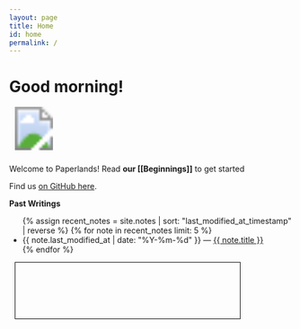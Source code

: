 ```yaml
---
layout: page
title: Home
id: home
permalink: /
---
```


# Good morning! 

<svg xmlns="http://www.w3.org/2000/svg" viewBox="0 0 100 100" width="88" height="88"> 
<image xlink:href="/assets/logo.svg" width="100" height="88"/>
</svg>

  Welcome to Paperlands! Read <span style="font-weight: bold">our [[Beginnings]]</span> to get started

Find us [on GitHub here](https://github.com/paperlands).

<strong>Past Writings</strong>

<ul>
  {% assign recent_notes = site.notes | sort: "last_modified_at_timestamp" | reverse %}
  {% for note in recent_notes limit: 5 %}
    <li>
      {{ note.last_modified_at | date: "%Y-%m-%d" }} — <a class="internal-link" href="{{ site.baseurl }}{{ note.url }}">{{ note.title }}</a>
    </li>
  {% endfor %}
</ul>


<div id="runenv">
    <textarea id="editor"></textarea>
    <!-- <button id="runButton" onclick="runCode()" >Go</button> -->
    </div>
  <canvas id="canvas"></canvas>
  <div id="output"></div>
    
<style>
body {
    margin: 0;
    overflow: hidden;
}

#canvas.night-mode{
   background-color: white;
}

#canvas {
    position: fixed;
    top: 0;
    left: 0;
    width: 100%;
    height: 100%;
    background-color: inherit;
    z-index: -1;
}

#runenv {
    z-index: 0;
}

#editor {
    border: 1px solid black;
    color: white;
    font-family: monospace;
    background-color: rgba(255, 255, 255, 0.1);
    z-index: 1;
    
}

#output {
    width: 400px;
    height: 100px;
    border: 1px solid black;
    margin: 10px;
    right: 0;
    overflow-y: auto;
}

@media (min-width: 1024px) {
    #runenv, #editor {
        width: 500px;
        height: 800px;
        margin: 10px;
        position: fixed;
        right: 0;
        top: 18%;
    }
}

@media (max-width: 1024px) {
    #runenv, #editor {
        width: 600px;
        height: 400px;
        position: fixed;
        bottom: 0;
        right: 0;
        transform: translateX(50%);
    }
}

#editor:hover, #editor:focus {
    border-color: #00f;
    transition: border-color 0.3s ease-in-out;
}

#runButton:hover {
    background-color: #00f;
    color: #fff;
    transition: background-color 0.3s ease-in-out, color 0.3s ease-in-out;
}

#canvas {
    animation: fadeIn 1s ease-in-out;
}

@keyframes fadeIn {
    from { opacity: 0; }
    to { opacity: 1; }
}
</style>

<script src="shell/codemirror.js"></script>
<link rel="stylesheet" href="shell/codemirror.css">
<link rel="stylesheet" href="shell/theme/abbott.css">
<script src="shell/mode/apl/apl.js"></script>
<script src="turtle.js"></script>
